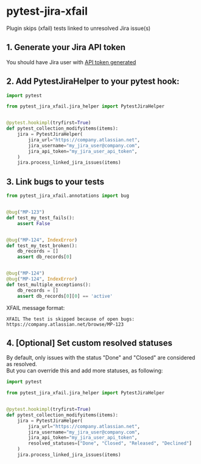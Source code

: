 # pytest-jira-xfail

Plugin skips (xfail) tests linked to unresolved Jira issue(s)

## 1. Generate your Jira API token

You should have Jira user
with [API token generated](https://support.atlassian.com/atlassian-account/docs/manage-api-tokens-for-your-atlassian-account/)

## 2. Add PytestJiraHelper to your pytest hook:

```python
import pytest

from pytest_jira_xfail.jira_helper import PytestJiraHelper


@pytest.hookimpl(tryfirst=True)
def pytest_collection_modifyitems(items):
    jira = PytestJiraHelper(
        jira_url="https://company.atlassian.net",
        jira_username="my_jira_user@company.com",
        jira_api_token="my_jira_user_api_token",
    )
    jira.process_linked_jira_issues(items)
```

## 3. Link bugs to your tests

```python
from pytest_jira_xfail.annotations import bug


@bug("MP-123")
def test_my_test_fails():
    assert False


@bug("MP-124", IndexError)
def test_my_test_broken():
    db_records = []
    assert db_records[0]


@bug("MP-124")
@bug("MP-124", IndexError)
def test_multiple_exceptions():
    db_records = []
    assert db_records[0][0] == 'active'
```

XFAIL message format:

```
XFAIL The test is skipped because of open bugs:
https://company.atlassian.net/browse/MP-123
```

## 4. [Optional] Set custom resolved statuses

By default, only issues with the status "Done" and "Closed" are considered as resolved.<br>
But you can override this and add more statuses, as following:

```python
import pytest

from pytest_jira_xfail.jira_helper import PytestJiraHelper


@pytest.hookimpl(tryfirst=True)
def pytest_collection_modifyitems(items):
    jira = PytestJiraHelper(
        jira_url="https://company.atlassian.net",
        jira_username="my_jira_user@company.com",
        jira_api_token="my_jira_user_api_token",
        resolved_statuses=["Done", "Closed", "Released", "Declined"]
    )
    jira.process_linked_jira_issues(items)
```